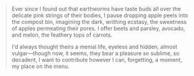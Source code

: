 >Ever since I found out that earthworms have taste buds all over the delicate pink strings of their bodies, I pause dropping apple peels into the compost bin, imagining the dark, writhing ecstasy, the sweetness of apples permeating their pores. I offer beets and parsley, avocado, and melon, the feathery tops of carrots.  
>
>I'd always thought theirs a menial life, eyeless and hidden, almost vulgar—though now, it seems, they bear a pleasure so sublime, so decadent, I want to contribute however I can, forgetting, a moment, my place on the menu.

